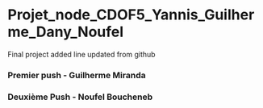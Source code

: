 # Projet_node_CDOF5_Yannis_Guilherme_Dany_Noufel
Final project
added line
updated from github

### Premier push - Guilherme Miranda

### Deuxième Push - Noufel Boucheneb
